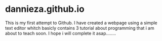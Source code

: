 # dannieza.github.io
This is my first attempt to Github.
I have created a webpage using a simple text editor whitch basicly contains 3 tutorial about programming that i am about to teach soon. I hope i will complete it asap........
